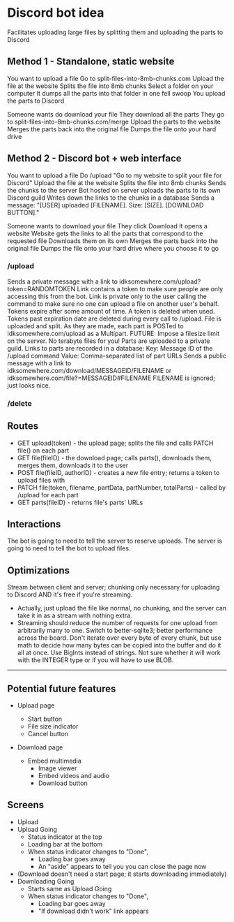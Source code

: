 # Discord bot idea
Facilitates uploading large files by splitting them and uploading the parts to Discord


## Method 1 - Standalone, static website
You want to upload a file
Go to split-files-into-8mb-chunks.com
Upload the file at the website
Splits the file into 8mb chunks
Select a folder on your computer
It dumps all the parts into that folder in one fell swoop
You upload the parts to Discord

Someone wants do download your file
They download all the parts
They go to split-files-into-8mb-chunks.com/merge
Upload the parts to the website
Merges the parts back into the original file
Dumps the file onto your hard drive


## Method 2 - Discord bot + web interface
You want to upload a file
Do /upload
"Go to my website to split your file for Discord"
Upload the file at the website
Splits the file into 8mb chunks
Sends the chunks to the server
Bot hosted on server uploads the parts to its own Discord guild
Writes down the links to the chunks in a database
Sends a message: "[USER] uploaded [FILENAME]. Size: [SIZE]. [DOWNLOAD BUTTON]."

Someone wants to download your file
They click Download
It opens a website
Website gets the links to all the parts that correspond to the requested file
Downloads them on its own
Merges the parts back into the original file
Dumps the file onto your hard drive where you choose it to go



### /upload
Sends a private message with a link to idksomewhere.com/upload?token=RANDOMTOKEN
Link contains a token to make sure people are only accessing this from the bot.
Link is private only to the user calling the command to make sure no one can upload a file on another user's behalf.
Tokens expire after some amount of time.
A token is deleted when used.
Tokens past expiration date are deleted during every call to /upload.
File is uploaded and split.
As they are made, each part is POSTed to idksomewhere.com/upload as a Multipart.
FUTURE: Impose a filesize limit on the server. <irony>No terabyte files for you!</irony>
Parts are uploaded to a private guild.
Links to parts are recorded in a database:
  Key: Message ID of the /upload command
  Value: Comma-separated list of part URLs
Sends a public message with a link to idksomewhere.com/download/MESSAGEID/FILENAME or idksomewhere.com/file?=MESSAGEID#FILENAME
FILENAME is ignored; just looks nice.


### /delete


## Routes
- GET upload(token) - the upload page; splits the file and calls PATCH file() on each part
- GET file(fileID) - the download page; calls parts(), downloads them, merges them, downloads it to the user
- POST file(fileID, authorID) - creates a new file entry; returns a token to upload files with
- PATCH file(token, filename, partData, partNumber, totalParts) - called by /upload for each part 
- GET parts(fileID) - returns file's parts' URLs


## Interactions
The bot is going to need to tell the server to reserve uploads.
The server is going to need to tell the bot to upload files.


## Optimizations
Stream between client and server; chunking only necessary for uploading to Discord AND it's free if you're streaming.
- Actually, just upload the file like normal, no chunking, and the server can take it in as a stream with nothing extra.
- Streaming should reduce the number of requests for one upload from arbitrarily many to one.
Switch to better-sqlite3; better performance across the board.
Don't iterate over every byte of every chunk, but use math to decide how many bytes can be copied into the buffer and do it all at once.
Use BigInts instead of strings. Not sure whether it will work with the INTEGER type or if you will have to use BLOB.

---

## Potential future features
- Upload page
  - Start button
  - File size indicator
  - Cancel button

- Download page
  - Embed multimedia
    - Image viewer
    - Embed videos and audio
    - Download button


## Screens
- Upload
- Upload Going
  - Status indicator at the top
  - Loading bar at the bottom
  - When status indicator changes to "Done",
    - Loading bar goes away
    - An "aside" appears to tell you you can close the page now
- (Download doesn't need a start page; it starts downloading immediately)
- Downloading Going
  - Starts same as Upload Going
  - When status indicator changes to "Done",
    - Loading bar goes away
    - "If download didn't work" link appears
